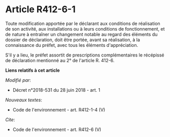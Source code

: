 # Article R412-6-1

Toute modification apportée par le déclarant aux conditions de réalisation de son activité, aux installations ou à leurs
conditions de fonctionnement, et de nature à entraîner un changement notable au regard des éléments du dossier de
déclaration, doit être portée, avant sa réalisation, à la connaissance du préfet, avec tous les éléments d'appréciation. 

S'il y a lieu, le préfet assortit de prescriptions complémentaires le récépissé de déclaration mentionné au 2° de l'article
R. 412-6.

**Liens relatifs à cet article**

_Modifié par_:

  - Décret n°2018-531 du 28 juin 2018 - art. 1

_Nouveaux textes_:

  - Code de l'environnement - art. R412-1-4 (V)

_Cite_:

  - Code de l'environnement - art. R412-6 (V)
